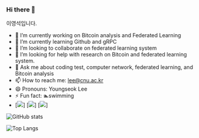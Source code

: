 ### Hi there 👋

<!--
**leeyoungseok/leeyoungseok** is a ✨ _special_ ✨ repository because its `README.md` (this file) appears on your GitHub profile.
-->

이영석입니다.

- 🔭 I’m currently working on Bitcoin analysis and Federated Learning
- 🌱 I’m currently learning Github and gRPC
- 👯 I’m looking to collaborate on federated learning system
- 🤔 I’m looking for help with research on Bitcoin and federated learning system.
- 💬 Ask me about coding test, computer network, federated learning, and Bitcoin analysis
- 📫 How to reach me: lee@cnu.ac.kr
- 😄 Pronouns: Youngseok Lee
- ⚡ Fun fact: 🏊swimming
- [<img src = "https://img.shields.io/badge/-ReactJs-61DAFB?logo=react&logoColor=white"/>]
 [<img src = "https://img.shields.io/badge/-Python-61DAFB?logo=python&logoColor=blue"/>]
 [<img src = "https://img.shields.io/badge/-Java-61DAFB?logo=java&logoColor=red"/>]

![GitHub stats](https://github-readme-stats.vercel.app/api?username=leeyoungseok&show_icons=true&theme=tokyonight)

![Top Langs](https://github-readme-stats.vercel.app/api/top-langs/?username=leeyoungseok&theme=tokyonight)

